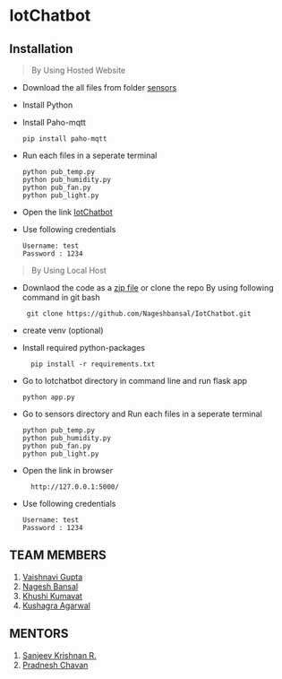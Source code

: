 # IotChatbot



## Installation
 >By Using Hosted Website 
   - Download the all files from folder [sensors](https://github.com/Nageshbansal/IotChatbot/tree/main/sensors) 
   -  Install Python 
   -  Install Paho-mqtt
      ``` 
      pip install paho-mqtt
      ```
   - Run each files in a seperate terminal 
   
     ```
     python pub_temp.py
     python pub_humidity.py
     python pub_fan.py
     python pub_light.py
     ```
     
   - Open the link [IotChatbot](https://iotchatbot.azurewebsites.net/)
   - Use following credentials
       ```
       Username: test
       Password : 1234 
        ```
>By Using Local Host
   - Downlaod the code as a [zip file](https://github.com/Nageshbansal/IotChatbot/archive/refs/heads/main.zip)
     or clone the repo By using following command in git bash
     ```
      git clone https://github.com/Nageshbansal/IotChatbot.git
      ```
   - create venv (optional)
   - Install required python-packages 
      ```
        pip install -r requirements.txt
      ```
   - Go to Iotchatbot directory in command line and run flask app
      ```
      python app.py
     ```
   - Go to sensors directory and  Run each files in a seperate terminal 
     ```
     python pub_temp.py
     python pub_humidity.py
     python pub_fan.py
     python pub_light.py
     ```
     
   - Open the link in browser 
      ```
        http://127.0.0.1:5000/
       ```
   - Use following credentials
       ```
       Username: test
       Password : 1234 
        ```
  ## TEAM MEMBERS
  1. [Vaishnavi Gupta](https://github.com/vaishnavi-gupta18)
  2. [Nagesh Bansal](https://github.com/Nageshbansal)
  3. [Khushi Kumavat](https://github.com/khushi861)
  4. [Kushagra Agarwal](https://github.com/Kushagra-Agarwal44)
  
  ## MENTORS
  1. [Sanjeev Krishnan R.](https://github.com/SanjeevKrishnan)
  2. [Pradnesh Chavan](https://github.com/theobscuredev)
  

